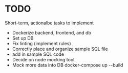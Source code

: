 # TODO

Short-term, actionalbe tasks to implement

- Dockerize backend, frontend, and db
- Set up DB
- Fix linting (implement rules)
- Correctly place and organize sample SQL file
- add in sample SQL code
- Decide on node mocking tool
- Mock more data into DB
  docker-compose up --build
